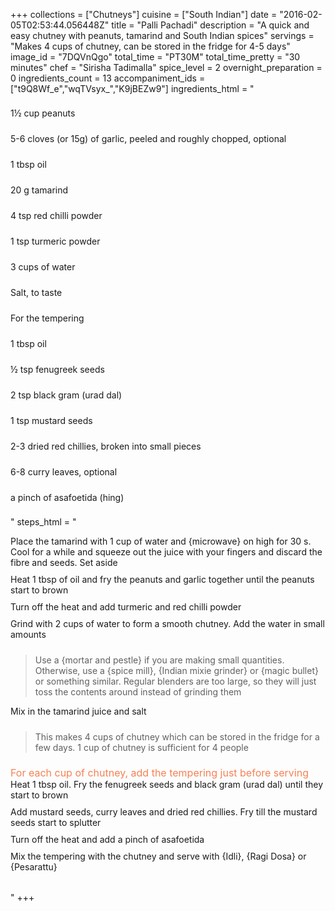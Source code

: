 +++
collections = ["Chutneys"]
cuisine = ["South Indian"]
date = "2016-02-05T02:53:44.056448Z"
title = "Palli Pachadi"
description = "A quick and easy chutney with peanuts, tamarind and South Indian spices"
servings = "Makes 4 cups of chutney, can be stored in the fridge for 4-5 days"
image_id = "7DQVnQgo"
total_time = "PT30M"
total_time_pretty = "30 minutes"
chef = "Sirisha Tadimalla"
spice_level = 2
overnight_preparation = 0
ingredients_count = 13
accompaniment_ids = ["t9Q8Wf_e","wqTVsyx_","K9jBEZw9"]
ingredients_html = "<ul style='padding-left: 0; list-style: none;'><li itemprop='recipeIngredient' style='margin: 8px 0px;padding: 8px 0px;'>1½ cup peanuts</li><li itemprop='recipeIngredient' style='margin: 8px 0px;padding: 8px 0px;'>5-6 cloves (or 15g) of garlic, peeled and roughly chopped, optional</li><li itemprop='recipeIngredient' style='margin: 8px 0px;padding: 8px 0px;'>1 tbsp oil</li><li itemprop='recipeIngredient' style='margin: 8px 0px;padding: 8px 0px;'>20 g tamarind</li><li itemprop='recipeIngredient' style='margin: 8px 0px;padding: 8px 0px;'>4 tsp red chilli powder</li><li itemprop='recipeIngredient' style='margin: 8px 0px;padding: 8px 0px;'>1 tsp turmeric powder</li><li itemprop='recipeIngredient' style='margin: 8px 0px;padding: 8px 0px;'>3 cups of water</li><li itemprop='recipeIngredient' style='margin: 8px 0px;padding: 8px 0px;'>Salt, to taste</li><li itemprop='recipeIngredient' style='margin: 8px 0px;padding: 8px 0px;'>For the tempering</li><li itemprop='recipeIngredient' style='margin: 8px 0px;padding: 8px 0px;'>1 tbsp oil</li><li itemprop='recipeIngredient' style='margin: 8px 0px;padding: 8px 0px;'>½ tsp fenugreek seeds</li><li itemprop='recipeIngredient' style='margin: 8px 0px;padding: 8px 0px;'>2 tsp black gram (urad dal)</li><li itemprop='recipeIngredient' style='margin: 8px 0px;padding: 8px 0px;'>1 tsp mustard seeds</li><li itemprop='recipeIngredient' style='margin: 8px 0px;padding: 8px 0px;'>2-3 dried red chillies, broken into small pieces</li><li itemprop='recipeIngredient' style='margin: 8px 0px;padding: 8px 0px;'>6-8 curry leaves, optional</li><li itemprop='recipeIngredient' style='margin: 8px 0px;padding: 8px 0px;'>a pinch of asafoetida (hing)</li></ul>"
steps_html = "<ol style='list-style: none inside; padding-left: 0px;'><li style='padding-bottom: 10px;'><i class='step-track-icon fa fa-square-o'></i><span class='step-text' itemprop='recipeInstructions'>Place the tamarind with 1 cup of water and {microwave} on high for 30 s. Cool for a while and squeeze out the juice with your fingers and discard the fibre and seeds. Set aside</span></li><li style='padding-bottom: 10px;'><i class='step-track-icon fa fa-square-o'></i><span class='step-text' itemprop='recipeInstructions'>Heat 1 tbsp of oil and fry the peanuts and garlic together until the peanuts start to brown</span></li><li style='padding-bottom: 10px;'><i class='step-track-icon fa fa-square-o'></i><span class='step-text' itemprop='recipeInstructions'>Turn off the heat and add turmeric and red chilli powder</span></li><li style='padding-bottom: 10px;'><i class='step-track-icon fa fa-square-o'></i><span class='step-text' itemprop='recipeInstructions'>Grind with 2 cups of water to form a smooth chutney. Add the water in small amounts</span></li><blockquote>Use a {mortar and pestle} if you are making small quantities. Otherwise, use a {spice mill}, {Indian mixie grinder} or {magic bullet} or something similar. Regular blenders are too large, so they will just toss the contents around instead of grinding them</blockquote><li style='padding-bottom: 10px;'><i class='step-track-icon fa fa-square-o'></i><span class='step-text' itemprop='recipeInstructions'>Mix in the tamarind juice and salt</span></li><blockquote>This makes 4 cups of chutney which can be stored in the fridge for a few days. 1 cup of chutney is sufficient for 4 people</blockquote><li style='list-style: none; margin: 8px 0px;padding: 8px 0px;'><span style='font-size: medium; color: #f78153;'>For each cup of chutney, add the tempering just before serving</span><ol style='list-style: none inside; padding-left: 0px;'><li style='padding-bottom: 10px;'><i class='step-track-icon fa fa-square-o'></i><span class='step-text' itemprop='recipeInstructions'>Heat 1 tbsp oil. Fry the fenugreek seeds and black gram (urad dal) until they start to brown</span></li><li style='padding-bottom: 10px;'><i class='step-track-icon fa fa-square-o'></i><span class='step-text' itemprop='recipeInstructions'>Add mustard seeds, curry leaves and dried red chillies. Fry till the mustard seeds start to splutter</span></li><li style='padding-bottom: 10px;'><i class='step-track-icon fa fa-square-o'></i><span class='step-text' itemprop='recipeInstructions'>Turn off the heat and add a pinch of asafoetida</span></li><li style='padding-bottom: 10px;'><i class='step-track-icon fa fa-square-o'></i><span class='step-text' itemprop='recipeInstructions'>Mix the tempering with the chutney and serve with {Idli}, {Ragi Dosa} or {Pesarattu}</span></li></ol></li></ol>"
+++
